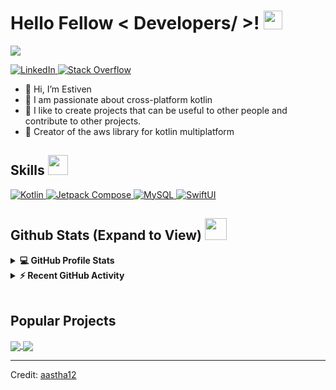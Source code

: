 <h1> Hello Fellow < Developers/ >! <img src = "https://raw.githubusercontent.com/MartinHeinz/MartinHeinz/master/wave.gif" width = 30px> </h1>
<p align='center'>
</p>

<p>
  <a href="https://github.com/DenverCoder1/readme-typing-svg"><img src="https://readme-typing-svg.herokuapp.com?&font=IBM+Plex+Sans&color=abcdef&size=20&lines=Welcome+to+my+GitHub+Profile!;I'm+a+Android+Developer;I'm+a+iOS+Developer;Passionate+about+cross-platform+kotlin" /></a>
</p>

   <a href="https://www.linkedin.com/in/estivensh4" target="_blank">
    <img alt="LinkedIn" src="https://img.shields.io/badge/LinkedIn-0077B5?style=for-the-badge&logo=linkedin&logoColor=white">
  </a>   
   <a href="https://stackoverflow.com/users/22601141/estiven-s%c3%a1nchez-herrera" target="_blank">
    <img alt="Stack Overflow" src="https://img.shields.io/badge/Stack_Overflow-FE7A16?style=for-the-badge&logo=stack-overflow&logoColor=white">
  </a>  

- 👋 Hi, I’m Estiven
- 💼 I am passionate about cross-platform kotlin
- 💬 I like to create projects that can be useful to other people and contribute to other projects.
- 👯 Creator of the aws library for kotlin multiplatform

<h2> Skills <img src = "https://media2.giphy.com/media/QssGEmpkyEOhBCb7e1/giphy.gif?cid=ecf05e47a0n3gi1bfqntqmob8g9aid1oyj2wr3ds3mg700bl&rid=giphy.gif" width = 32px> </h2>
<a href="https://kotlinlang.org/" target="_blank"> 
    <img alt="Kotlin" src="https://img.shields.io/badge/KOTLIN-7f52ff?style=for-the-badge&logo=java&logoColor=white">
  </a>
  
<a href="https://developer.android.com/jetpack/compose?hl=es-419" target="_blank"> 
    <img alt="Jetpack Compose" src="https://img.shields.io/badge/Jetpack%20Compose-34a853?style=for-the-badge&logo=java&logoColor=white">
  </a>

<a href="https://www.mysql.com/">
<img alt="MySQL" src="https://img.shields.io/badge/MySQL-CC2927?style=for-the-badge&logo=microsoft%20sql%20server&logoColor=white">
</a>

<a href="https://developer.apple.com/xcode/swiftui/">
<img alt="SwiftUI" src="https://img.shields.io/badge/SwiftUI-0071e3?style=for-the-badge&20sql%20server&logoColor=white">
</a>

<h2> Github Stats (Expand to View) <img src = "https://i.pinimg.com/originals/65/c4/f4/65c4f452571be1261e9c623f7da488ac.gif" width = 35px> </h2>

<details> 
  <summary><b>💻 GitHub Profile Stats</b></summary>
  <br/>
  <p align="center">
    <a href="https://github.com/anuraghazra/github-readme-stats"><img alt="Estiven Github Stats" src="https://github-readme-stats.vercel.app/api?username=estivensh4&show_icons=true&count_private=true&theme=algolia" height="192px"/></a>
<br/>
  &nbsp;
	  <img src="https://github-readme-stats.vercel.app/api/top-langs?username=estivensh4&show_icons=true&locale=en&layout=compact&theme=algolia" alt="estivensh4" height="192px"/>
  <br/>
  </p>
</details>


<details>
  <summary><b>⚡ Recent GitHub Activity</b></summary>
  <br/>
   <a href="https://github.com/estivensh4"><img alt="Estiven Activity Graph" src="https://activity-graph.herokuapp.com/graph?username=estivensh4&custom_title=Estiven%20Contribution%20Graph&theme=react-dark" /></a>
  <br/>

</details>

<br/>

## Popular Projects
<a href="https://github.com/estivensh4/aws-kmp">
  <!-- Change the `github-readme-stats.anuraghazra1.vercel.app` to `github-readme-stats.vercel.app`  -->
  <img align="center" src="https://github-readme-stats.anuraghazra1.vercel.app/api/pin/?username=estivensh4&repo=aws-kmp&theme=onedark" />
</a>  

<a href="https://github.com/estivensh4/VideoPlayerKMP">
  <!-- Change the `github-readme-stats.anuraghazra1.vercel.app` to `github-readme-stats.vercel.app`  -->
  <img align="center" src="https://github-readme-stats.anuraghazra1.vercel.app/api/pin/?username=estivensh4&repo=VideoPlayerKMP&theme=onedark" />
</a>  

----------------------------------------------------------------------
Credit: [aastha12](https://github.com/aastha12)
